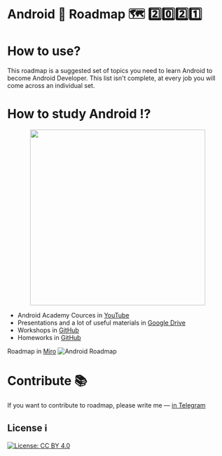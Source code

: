 # Android 📱 Roadmap 🗺 2️⃣0️⃣2️⃣1️⃣

# How to use?
This roadmap is a suggested set of topics you need to learn Android to become Android Developer. This list isn't complete, at every job you will come across an individual set. 


# How to study Android ⁉️

<p align="center">
<img src="https://raw.githubusercontent.com/ermolnik/android_roadmap/main/android%20academy.jpeg" width="400">
  </p>

* Android Academy Cources in [YouTube](https://www.youtube.com/playlist?list=PLjLCGE4bVpHCJvtGpEVl-4IYGHB1A8FCc)
* Presentations and a lot of useful materials in [Google Drive](https://drive.google.com/drive/folders/1Doi2uPpVTnrTV3kjpNFvmNzPb6Pp2SbC)
* Workshops in [GitHub](https://github.com/Android-Academy-Global/fundamentals-2020-assignments)
* Homeworks in [GitHub](https://github.com/Android-Academy-Global/fundamentals-2020-homework)

Roadmap in [Miro](https://miro.com/app/board/o9J_lpg8J8U=/)
![Android Roadmap](https://github.com/ermolnik/android_roadmap/blob/main/Android%20Roadmap.png)

# Contribute 📚

If you want to contribute to roadmap, please write me — [in Telegram](http://t.me/ermolnik)

## License ℹ️

[![License: CC BY 4.0](https://img.shields.io/badge/License-CC%20BY%204.0-lightgrey.svg)](https://creativecommons.org/licenses/by/4.0/)
